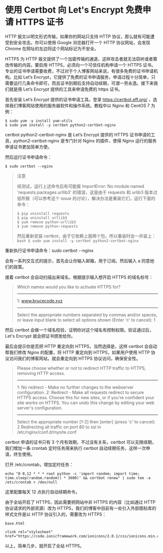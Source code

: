 # 使用 Certbot 向 Let's Encrypt 免费申请 HTTPS 证书

HTTP 报文以明文形式传输，如果你的网站只支持 HTTP 协议，那么就有可能遭受到安全攻击。你可以使用 Google 浏览器打开一个 HTTP 协议网站，会发现 Chrome 在网址的左边将这个网站标记为不安全。

HTTPS 为 HTTP 报文提供了一个加密传输的通道，这样攻击者就无法窃听或者篡改传输的内容。要启用 HTTPS，必须向一个可信任机构申请一个 HTTPS 证书。专业的证书申请需要收费，不过对于个人博客网站来说，有很多免费的证书申请机构。比如 Let’s Encrypt，它提供了免费的证书申请服务，申请过程十分简单，只需要运行几条命令即可，而且证书到期后支持自动续期，可谓一劳永逸。接下来我们就是用 Let’s Encrypt 提供的工具来申请免费的 https 证书。

首先安装 Let’s Encrypt 提供的证书申请工具。登录 https://certbot.eff.org/ ，选择我们博客网站使用的服务器软件和操作系统。教程中以 Nginx 和 CentOS 7 为例：

```
$ sudo yum -y install yum-utils
$ sudo yum install -y certbot python2-certbot-nginx
```

certbot python2-certbot-nginx 是 Let’s Encrypt 提供的 HTTPS 证书申请的工具，python2-certbot-nginx 是专门针对 Nginx 的插件，使得 Nginx 运行的服务申请证书更加简单方便。

然后运行证书申请命令：

```
$ sudo certbot --nginx
```

>注意
>
>经测试，运行上述命令后有可能报 ImportError: No module named 'requests.packages.urllib3' 的错误，这是由于 requests 和 urlib3 版本过低所致（可以参考这个 issue 的讨论），解决办法是重装它们，运行下面的命令：
>```
>$ pip uninstall requests 
>$ pip uninstall urllib3 
>$ yum remove python-urllib3 
>$ yum remove python-requests
>```
>
>然后重新安装 certbot，由于它依赖上面两个包，所以重装时会一并装上：
>`bash $ sudo yum install -y certbot python2-certbot-nginx`


重新执行证书申请命令：sudo certbot --nginx

会有一系列交互式的提示，首先会让你输入邮箱，用于订阅。然后输入 a 同意他们的政策。

接着 certbot 会自动扫描出来域名，根据提示输入想开启 HTTPS 的域名标号：

>Which names would you like to activate HTTPS for?
>****
>1: www.brucecode.xyz
>****
>Select the appropriate numbers separated by commas and/or spaces, or leave input
>blank to select all options shown (Enter 'c' to cancel): 1

然后 certbot 会做一个域名校验，证明你对这个域名有控制权限。验证通过后，Let's Encrypt 就会把证书颁发给你。

最后会提示你是否把 HTTP 重定向到 HTTPS，当然选择是，这样 certbot 会自动帮我们修改 Nginx 的配置，将 HTTP 重定向到 HTTPS，如果用户使用 HTTP 协议访问我们的博客网站，就会重定向到 HTTPS 协议访问，确保安全性。

>Please choose whether or not to redirect HTTP traffic to HTTPS, removing HTTP access.
>***
>1: No redirect - Make no further changes to the webserver configuration.
>2: Redirect - Make all requests redirect to secure HTTPS access. Choose this for new sites, or if you're confident your site works on HTTPS. You can undo this change by editing your web server's configuration.
>***
>Select the appropriate number [1-2] then [enter] (press 'c' to cancel): 2
>Redirecting all traffic on port 80 to ssl in /etc/nginx/conf.d/mysite.conf

certbot 申请的证书只有 3 个月有效期，不过没有关系，certbot 可以无限续期，我们增加一条 crontab 定时任务用来执行 certbot 自动续期任务，这样一次申请，终生使用。

打开 /etc/crontab，增加定时任务：

```
echo "0 0,12 * * * root python -c 'import random; import time; time.sleep(random.random() * 3600)' && certbot renew" | sudo tee -a /etc/crontab > /dev/null
```

这里配置每天 12 点执行自动续期命令。

由于全站开启了 HTTPS，因此需要把网站中非 HTTPS 的内容（比如通过 HTTP 协议请求的外部资源）改为 HTTPS，我们的博客中目前有一处引入外部图标库的样式文件是以 HTTP 协议引入的，需要改为 HTTPS：

```
base.html
 
<link rel="stylesheet" href="https://code.ionicframework.com/ionicons/2.0.1/css/ionicons.min.css">
```

以上，简单几步，就开启了全站 HTTPS。